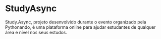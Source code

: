 # StudyAsync
Study.Async, projeto desenvolvido durante o evento organizado pela Pythonando, é uma plataforma online para ajudar estudantes de qualquer área e nível nos seus estudos.

